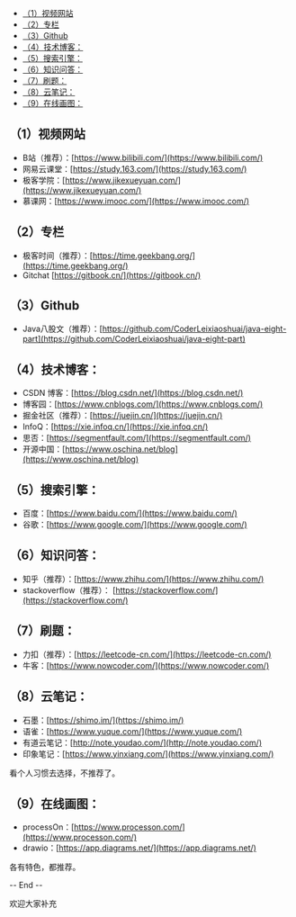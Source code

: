 
<!-- TOC -->

- [（1）视频网站](#1视频网站)
- [（2）专栏](#2专栏)
- [（3）Github](#3github)
- [（4）技术博客：](#4技术博客)
- [（5）搜索引擎：](#5搜索引擎)
- [（6）知识问答：](#6知识问答)
- [（7）刷题：](#7刷题)
- [（8）云笔记：](#8云笔记)
- [（9）在线画图：](#9在线画图)

<!-- /TOC -->

## （1）视频网站

- B站（推荐）：[https://www.bilibili.com/](https://www.bilibili.com/)
- 网易云课堂：[https://study.163.com/](https://study.163.com/)
- 极客学院：[https://www.jikexueyuan.com/](https://www.jikexueyuan.com/)
- 慕课网：[https://www.imooc.com/](https://www.imooc.com/)

## （2）专栏
- 极客时间（推荐）：[https://time.geekbang.org/](https://time.geekbang.org/)
- Gitchat [https://gitbook.cn/](https://gitbook.cn/)

## （3）Github

- Java八股文（推荐）：[https://github.com/CoderLeixiaoshuai/java-eight-part](https://github.com/CoderLeixiaoshuai/java-eight-part)

## （4）技术博客：
- CSDN 博客：[https://blog.csdn.net/](https://blog.csdn.net/)
- 博客园：[https://www.cnblogs.com/](https://www.cnblogs.com/)
- 掘金社区（推荐）：[https://juejin.cn/](https://juejin.cn/)
- InfoQ：[https://xie.infoq.cn/](https://xie.infoq.cn/)
- 思否：[https://segmentfault.com/](https://segmentfault.com/)
- 开源中国：[https://www.oschina.net/blog](https://www.oschina.net/blog)

## （5）搜索引擎：
- 百度：[https://www.baidu.com/](https://www.baidu.com/)
- 谷歌：[https://www.google.com/](https://www.google.com/)

## （6）知识问答：
- 知乎（推荐）：[https://www.zhihu.com/](https://www.zhihu.com/)
- stackoverflow（推荐）： [https://stackoverflow.com/](https://stackoverflow.com/)

## （7）刷题：
- 力扣（推荐）：[https://leetcode-cn.com/](https://leetcode-cn.com/)
- 牛客：[https://www.nowcoder.com/](https://www.nowcoder.com/)

## （8）云笔记：
- 石墨：[https://shimo.im/](https://shimo.im/)
- 语雀：[https://www.yuque.com/](https://www.yuque.com/)
- 有道云笔记：[http://note.youdao.com/](http://note.youdao.com/)
- 印象笔记：[https://www.yinxiang.com/](https://www.yinxiang.com/)

看个人习惯去选择，不推荐了。

## （9）在线画图：
- processOn：[https://www.processon.com/](https://www.processon.com/)
- drawio：[https://app.diagrams.net/](https://app.diagrams.net/)

各有特色，都推荐。

-- End --

欢迎大家补充
